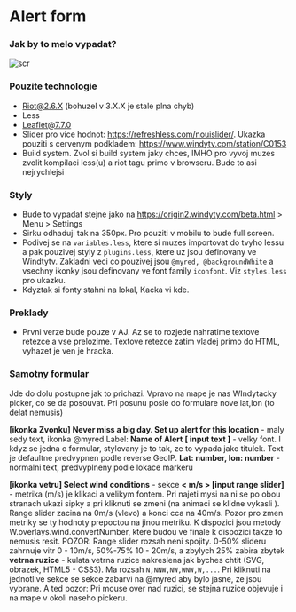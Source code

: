 # Alert form

### Jak by to melo vypadat?

![scr](/scr.png "Screenshot")

### Pouzite technologie
- Riot@2.6.X (bohuzel v 3.X.X je  stale plna chyb)
- Less
- Leaflet@7.7.0
- Slider pro vice hodnot: https://refreshless.com/nouislider/. Ukazka pouziti s cervenym podkladem: https://www.windytv.com/station/C0153
- Build system. Zvol si build system jaky chces, IMHO pro vyvoj muzes zvolit kompilaci less(u) a riot tagu primo v browseru. Bude to asi nejrychlejsi

### Styly
- Bude to vypadat stejne jako na https://origin2.windyty.com/beta.html > Menu > Settings
- Sirku odhaduji tak na 350px. Pro pouziti v mobilu to bude full screen.
- Podivej se na `variables.less`, ktere si muzes importovat do tvyho lessu a pak pouzivej styly z `plugins.less`, ktere uz jsou definovany ve Windtytv. Zakladni veci co pouzivej jsou `@myred, @backgroundWhite` a vsechny ikonky jsou definovany ve font family `iconfont`. Viz `styles.less` pro ukazku.
- Kdyztak si fonty stahni na lokal, Kacka vi kde.

### Preklady
- Prvni verze bude pouze v AJ. Az se to rozjede nahratime textove retezce a vse prelozime. Textove retezce zatim vladej primo do HTML, vyhazet je ven je hracka.

### Samotny formular
Jde do dolu postupne jak to prichazi. Vpravo na mape je nas WIndytacky picker, co se da posouvat. Pri posunu posle do formulare nove lat,lon (to delat nemusis)

**[ikonka Zvonku]  Never miss a big day. Set up alert for this location** - maly sedy text, ikonka @myred
Label: **Name of Alert**
**[ input text ]** - velky font. I kdyz se jedna o formular, stylovany je to tak, ze to vypada jako titulek. Text je defaultne predvypnen podle reverse GeoIP.
**Lat: number, lon: number** - normalni text, predvyplneny podle lokace markeru

**[ikonka vetru] Select wind conditions** - sekce
**< m/s > [input range slider]** - metrika (m/s) je klikaci a velikym fontem. Pri najeti mysi na ni se po obou stranach ukazi sipky a pri kliknuti se zmeni (na animaci se klidne vykasli ). Range slider zacina na 0m/s (vlevo) a konci cca na 40m/s. Pozor pro zmen metriky se ty hodnoty prepoctou na jinou metriku. K dispozici jsou metody W.overlays.wind.convertNumber, ktere budou ve finale k dispozici takze to nemusis resit. POZOR: Range slider rozsah neni spojity. 0-50% slideru zahrnuje vitr 0 - 10m/s, 50%-75% 10 - 20m/s, a zbylych 25% zabira zbytek
**vetrna ruzice** - kulata vetrna ruzice nakreslena jak byches chtit (SVG, obrazek, HTML5 - CSS3). Ma rozsah `N,NNW,NW,WNW,W,...`. Pri kliknuti na jednotlive sekce se sekce zabarvi na @myred aby bylo jasne, ze jsou vybrane. A ted pozor: Pri mouse over nad ruzici, se stejna ruzice objevuje i na mape v okoli naseho pickeru.







